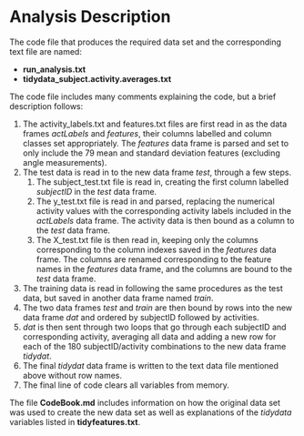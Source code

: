 
# Analysis Description

The code file that produces the required data set and the corresponding text file are named:
* __run_analysis.txt__
* __tidydata_subject.activity.averages.txt__

The code file includes many comments explaining the code, but a brief description follows:

1. The activity_labels.txt and features.txt files are first read in as the data frames *actLabels* and *features*, their columns labelled and column classes set appropriately. The *features* data frame is parsed and set to only include the 79 mean and standard deviation features (excluding angle measurements).
2. The test data is read in to the new data frame *test*, through a few steps.
	1. The subject_test.txt file is read in, creating the first column labelled *subjectID* in the *test* data frame.
	2. The y_test.txt file is read in and parsed, replacing the numerical activity values with the corresponding activity labels included in the *actLabels* data frame. The activity data is then bound as a column to the *test* data frame.
	3. The X_test.txt file is then read in, keeping only the columns corresponding to the column indexes saved in the *features* data frame. The columns are renamed corresponding to the feature names in the *features* data frame, and the columns are bound to the *test* data frame.
3. The training data is read in following the same procedures as the test data, but saved in another data frame named *train*.
4. The two data frames *test* and *train* are then bound by rows into the new data frame *dat* and ordered by subjectID followed by activities.
5. *dat* is then sent through two loops that go through each subjectID and corresponding activity, averaging all data and adding a new row for each of the 180 subjectID/activity combinations to the new data frame *tidydat*.
6. The final *tidydat* data frame is written to the text data file mentioned above without row names.
7. The final line of code clears all variables from memory.


The file **CodeBook.md** includes information on how the original data set was used to create the new data set as well as explanations of the *tidydata* variables listed in **tidyfeatures.txt**.